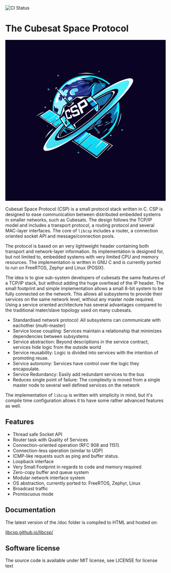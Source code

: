 ![CI Status](https://github.com/libcsp/libcsp/actions/workflows/build-test.yml/badge.svg)

# The Cubesat Space Protocol

![CSP](./doc/images/csp.png)

Cubesat Space Protocol (CSP) is a small protocol stack written in C. CSP
is designed to ease communication between distributed embedded systems
in smaller networks, such as Cubesats. The design follows the TCP/IP
model and includes a transport protocol, a routing protocol and several
MAC-layer interfaces. The core of `libcsp`
includes a router, a connection oriented socket API and
message/connection pools.

The protocol is based on an very lightweight header containing both transport and
network-layer information. Its implementation is designed for, but not
limited to, embedded systems with very limited CPU and memory resources.
The implementation is written in GNU C and is currently ported to run on FreeRTOS, Zephyr 
and Linux (POSIX).

The idea is to give sub-system developers of cubesats the same features
of a TCP/IP stack, but without adding the huge overhead of the IP
header. The small footprint and simple implementation allows a small
8-bit system to be fully connected on the network. This allows all
subsystems to provide their services on the same network level, without
any master node required. Using a service oriented architecture has
several advantages compared to the traditional mater/slave topology used
on many cubesats.

  - Standardised network protocol: All subsystems can communicate with
    eachother (multi-master)
  - Service loose coupling: Services maintain a relationship that
    minimizes dependencies between subsystems
  - Service abstraction: Beyond descriptions in the service contract,
    services hide logic from the outside world
  - Service reusability: Logic is divided into services with the
    intention of promoting reuse.
  - Service autonomy: Services have control over the logic they
    encapsulate.
  - Service Redundancy: Easily add redundant services to the bus
  - Reduces single point of failure: The complexity is moved from a
    single master node to several well defined services on the network

The implementation of `libcsp` is written
with simplicity in mind, but it's compile time configuration allows it
to have some rather advanced features as well.

## Features

  - Thread safe Socket API
  - Router task with Quality of Services
  - Connection-oriented operation (RFC 908 and 1151).
  - Connection-less operation (similar to UDP)
  - ICMP-like requests such as ping and buffer status.
  - Loopback interface
  - Very Small Footprint in regards to code and memory required
  - Zero-copy buffer and queue system
  - Modular network interface system
  - OS abstraction, currently ported to: FreeRTOS, Zephyr, Linux
  - Broadcast traffic
  - Promiscuous mode

## Documentation

The latest version of the /doc folder is compiled to HTML and hosted on:

  [libcsp.github.io/libcsp/](https://libcsp.github.io/libcsp/)

## Software license

The source code is available under MIT license, see LICENSE for license text
